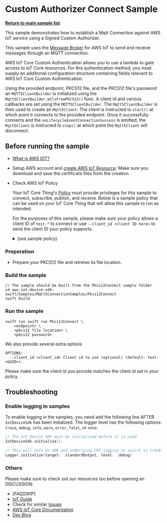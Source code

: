 # Custom Authorizer Connect Sample

[**Return to main sample list**](./README.md)

This sample demonstrates how to establish a Mqtt Connection against AWS IoT service using a Signed Custom Authorizer. 

This sample uses the
[Message Broker](https://docs.aws.amazon.com/iot/latest/developerguide/iot-message-broker.html)
for AWS IoT to send and receive messages through an MQTT connection.

AWS IoT Core Custom Authentication allows you to use a lambda to gate access to IoT Core resources. For this authentication method, you must supply an additional configuration structure containing fields relevant to AWS IoT Core Custom Authentication.

Using the provided endpoint, PKCS12 file, and the PKCS12 file's password an `MQTT5ClientBuilder` is initialized using the `Mqtt5ClientBuilder.mtlsFromPKCS12()` func. A client id and various callbacks are set using the `MQTT5ClientBuilder`. The `Mqtt5ClientBuilder` is then used to create an `Mqtt5Client`. The client is instructed to `start()` at which point it connects to the provided endpoint. Once it successfully connects and the `onLifecycleEventConnectionSuccess` is emitted, the `Mqtt5Client` is instructed to `stop()` at which point the `Mqtt5Client` will disconnect.

## Before running the sample

* [What is AWS IOT?](https://docs.aws.amazon.com/iot/latest/developerguide/what-is-aws-iot.html)

* Setup AWS account and [create AWS IoT Resource](https://docs.aws.amazon.com/iot/latest/developerguide/create-iot-resources.html): Make sure you download and save the certificate files from the creation.
   
* Check AWS IoT Policy

   Your IoT Core Thing's [Policy](https://docs.aws.amazon.com/iot/latest/developerguide/iot-policies.html) must provide privileges for this sample to connect, subscribe, publish, and receive. Below is a sample policy that can be used on your IoT Core Thing that will allow this sample to run as intended.

    For the purposes of this sample, please make sure your policy allows a client ID of `test-*` to connect or use `--client_id <client ID here>` to send the client ID your policy supports.

   <details>
    <summary>(see sample policy)</summary>
    <pre>
    {
      "Version": "2012-10-17",
      "Statement": [
        {
          "Effect": "Allow",
          "Action": [
            "iot:Connect"
          ],
          "Resource": [
            "arn:aws:iot:<b>region</b>:<b>account</b>:client/test-*"
          ]
        }
      ]
    }
    </pre>

    Replace with the following with the data from your AWS account:
    * `<region>`: The AWS IoT Core region where you created your AWS IoT Core thing you wish to use with this sample. For example `us-east-1`.
    * `<account>`: Your AWS IoT Core account ID. This is the set of numbers in the top right next to your AWS account name when using the AWS IoT Core website.

    Note that in a real application, you may want to avoid the use of wildcards in your ClientID or use them selectively. Please follow best practices when working with AWS on production applications using the SDK.

    </details>

### Preperation
* Prepare your PKCS12 file and retreive its file location.
### Build the sample
```
// The sample should be built from the Pkcs12Connect sample folder
cd aws-iot-device-sdk-swift/Samples/Mqtt5ConnectionSamples/Pkcs12Connect
swift build
```
### Run the sample
```
swift run swift run Pkcs12Connect \
    <endpoint> \
    <pkcs12 file location> \
    <pkcs12 password>
```
We also provide several extra options
```
OPTIONS:
  --client_id <client_id> Client id to use (optional) (default: test-<UUID>).
``` 
Please make sure the client id you provide matches the client id set in your policy.

## Troubleshooting
### Enable logging in samples

To enable logging in the samples, you need add the following line AFTER `IotDeviceSdk` has been initialized. The logger level has the following options: `trace`, `debug`, `info`, `warn`, `error`, `fatal`, or `none`.
```swift
// The IoT Device SDK must be initialized before it is used.
IotDeviceSdk.initialize();

// This will turn on SDK and underlying CRT logging to assist in troubleshooting.
Logger.initialize(target: .standardOutput, level: .debug)
```

### Others
Please make sure to check out our resources too before opening an DISCUSSION:
* [FAQ][WIP]
* [IoT Guide](https://docs.aws.amazon.com/iot/latest/developerguide/what-is-aws-iot.html)
* Check for similar [Issues](https://github.com/aws/aws-iot-device-sdk-swift/issues)
* [AWS IoT Core Documentation](https://docs.aws.amazon.com/iot/)
* [Dev Blog](https://aws.amazon.com/blogs/?awsf.blog-master-iot=category-internet-of-things%23amazon-freertos%7Ccategory-internet-of-things%23aws-greengrass%7Ccategory-internet-of-things%23aws-iot-analytics%7Ccategory-internet-of-things%23aws-iot-button%7Ccategory-internet-of-things%23aws-iot-device-defender%7Ccategory-internet-of-things%23aws-iot-device-management%7Ccategory-internet-of-things%23aws-iot-platform)

